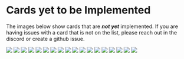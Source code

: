 # Cards yet to be Implemented
The images below show cards that are _**not yet**_ implemented. If you are having issues with a card that is not on the list, please reach out in the discord or create a github issue.

![](./1503633301.webp)
![](./3010720738.webp)
![](./3086868510.webp)
![](./3399023235.webp)
![](./3671559022.webp)
![](./4663781580.webp)
![](./5576996578.webp)
![](./5896817672.webp)
![](./6425029011.webp)
![](./6452159858.webp)
![](./6911505367.webp)
![](./7270736993.webp)
![](./8080818347.webp)
![](./8095362491.webp)
![](./8709191884.webp)
![](./9734237871.webp)
![](./9752523457.webp)
![](./c9ff9863d7.webp)